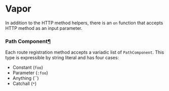 # Vapor

In addition to the HTTP method helpers, there is an `on` function that accepts HTTP method as an input parameter.

### Path Component[¶](https://docs.vapor.codes/basics/routing/#path-component)

Each route registration method accepts a variadic list of `PathComponent`. This type is expressible by string literal and has four cases:

- Constant (`foo`)
- Parameter (`:foo`)
- Anything (``)
- Catchall (`*`)